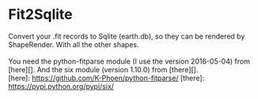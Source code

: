 Fit2Sqlite
==========

Convert your .fit records to Sqlite (earth.db), so they can be rendered by ShapeRender. With all the other shapes.<br />
<br />
You need the python-fitparse module (I use the version 2016-05-04) from [here][]. And the six module (version 1.10.0) from [there][].<br />
[here]: https://github.com/K-Phoen/python-fitparse/
[there]: https://pypi.python.org/pypi/six/
